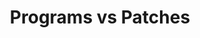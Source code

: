 ---
layout: default
title: Programs vs Patches
permalink: /docs/GettingStarted#programs-vs-patches
parent: Main Concepts
grand_parent: Getting Started
nav_order: 1
---